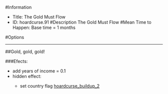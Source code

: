#Information
 - Title: The Gold Must Flow
 - ID: hoardcurse.91
#Description
The Gold Must Flow
#Mean Time to Happen:
Base time = 1 months

#Options

___
##Gold, gold, gold!

###Efects:<ul><li>add years of income = 0.1</li><li>hidden effect:</li><ul><li>set country flag [hoardcurse_buildup_2](../flags/hoardcurse_buildup_2.md)</li></ul></ul>
